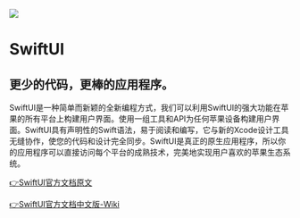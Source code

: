 ![](https://developer.apple.com/assets/elements/icons/swiftui/swiftui-96x96_2x.png)

# SwiftUI

## 更少的代码，更棒的应用程序。

SwiftUI是一种简单而新颖的全新编程方式，我们可以利用SwiftUI的强大功能在苹果的所有平台上构建用户界面。使用一组工具和API为任何苹果设备构建用户界面。SwiftUI具有声明性的Swift语法，易于阅读和编写，它与新的Xcode设计工具无缝协作，使您的代码和设计完全同步。SwiftUI是真正的原生应用程序，所以你的应用程序可以直接访问每个平台的成熟技术，完美地实现用户喜欢的苹果生态系统。

[👉SwiftUI官方文档原文](https://developer.apple.com/documentation/swiftui)

[👉SwiftUI官方文档中文版-Wiki](https://github.com/ly918/SwiftUI-Chinese-Documents/wiki)

